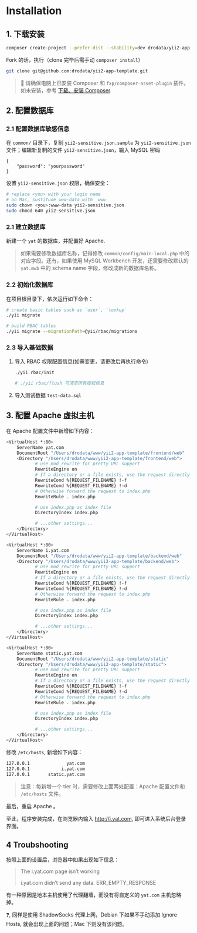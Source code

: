 # Installation

## 1. 下载安装

```bash
composer create-project --prefer-dist --stability=dev drodata/yii2-app-template
```

Fork 的话，执行（clone 完毕后需手动 `composer install`）

```bash
git clone git@github.com:drodata/yii2-app-template.git
```

> :bell: 请确保电脑上已安装 Composer 和 `fxp/composer-asset-plugin` 插件。如未安装，参考 [下载、安装 Composer][download-composer].

## 2. 配置数据库

### 2.1 配置数据库敏感信息

在 `common/` 目录下，复制 `yii2-sensitive.json.sample` 为 `yii2-sensitive.json` 文件；编辑新复制的文件 `yii2-sensitive.json`，输入 MySQL 密码
   
```
{
    "password": "yourpassword"
}
```

设置 `yii2-sensitive.json` 权限，确保安全：

```bash
# replace <you> with your login name
# on Mac, sustitude www-data with _www
sudo chown <you>:www-data yii2-sensitive.json
sudo chmod 640 yii2-sensitive.json
```

### 2.1 建立数据库

新建一个 `yat` 的数据库，并配置好 Apache.

> 如果需要修改数据库名称，记得修改 `common/config/main-local.php` 中的对应字段。还有，如果使用 MySQL Workbench 开发，还需要修改默认的 `yat.mwb` 中的 schema name 字段，修改成新的数据库名称。


### 2.2 初始化数据库

在项目根目录下，依次运行如下命令：

```bash
# create basic tables such as `user`, `lookup`
./yii migrate

# build RBAC tables
./yii migrate --migrationPath=@yii/rbac/migrations
```

### 2.3 导入基础数据

1. 导入 RBAC 权限配置信息(如需变更，请更改后再执行命令)

   ```bash
   ./yii rbac/init
   
   # ./yii rbac/flush 可清空所有授权信息
   ```

2. 导入测试数据 `test-data.sql`

## 3. 配置 Apache 虚拟主机

在 Apache 配置文件中新增如下内容：

```bash
<VirtualHost *:80>
    ServerName yat.com
    DocumentRoot "/Users/drodata/www/yii2-app-template/frontend/web"
    <Directory "/Users/drodata/www/yii2-app-template/frontend/web">
           # use mod_rewrite for pretty URL support
           RewriteEngine on
           # If a directory or a file exists, use the request directly
           RewriteCond %{REQUEST_FILENAME} !-f
           RewriteCond %{REQUEST_FILENAME} !-d
           # Otherwise forward the request to index.php
           RewriteRule . index.php

           # use index.php as index file
           DirectoryIndex index.php

           # ...other settings...
    </Directory>
</VirtualHost>

<VirtualHost *:80>
    ServerName i.yat.com
    DocumentRoot "/Users/drodata/www/yii2-app-template/backend/web"
    <Directory "/Users/drodata/www/yii2-app-template/backend/web">
           # use mod_rewrite for pretty URL support
           RewriteEngine on
           # If a directory or a file exists, use the request directly
           RewriteCond %{REQUEST_FILENAME} !-f
           RewriteCond %{REQUEST_FILENAME} !-d
           # Otherwise forward the request to index.php
           RewriteRule . index.php

           # use index.php as index file
           DirectoryIndex index.php

           # ...other settings...
    </Directory>
</VirtualHost>

<VirtualHost *:80>
    ServerName static.yat.com
    DocumentRoot "/Users/drodata/www/yii2-app-template/static"
    <Directory "/Users/drodata/www/yii2-app-template/static">
           # use mod_rewrite for pretty URL support
           RewriteEngine on
           # If a directory or a file exists, use the request directly
           RewriteCond %{REQUEST_FILENAME} !-f
           RewriteCond %{REQUEST_FILENAME} !-d
           # Otherwise forward the request to index.php
           RewriteRule . index.php

           # use index.php as index file
           DirectoryIndex index.php

           # ...other settings...
    </Directory>
</VirtualHost>
```

修改 `/etc/hosts`, 新增如下内容：

```bash
127.0.0.1	           yat.com
127.0.0.1	         i.yat.com
127.0.0.1	    static.yat.com
```

> 注意：每新增一个 tier 时，需要修改上面两处配置：Apache 配置文件和 `/etc/hosts` 文件。

最后，重启 Apache 。

至此，程序安装完成，在浏览器内输入 http://i.yat.com, 即可进入系统后台登录界面。

## 4 Troubshooting

按照上面的设置后，浏览器中如果出现如下信息：

> The i.yat.com page isn’t working
> 
> i.yat.com didn’t send any data. ERR_EMPTY_RESPONSE

有一种原因是地本主机使用了代理翻墙，而没有将自定义的 `yat.com` 主机忽略掉。

:question:, 同样是使用 ShadowSocks 代理上网，Debian 下如果不手动添加 Ignore Hosts, 就会出现上面的问题；Mac 下则没有该问题。

[download-composer]: https://github.com/drodata/learning-notes/blob/master/meet/composer/download.md
